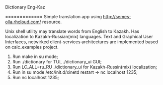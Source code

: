Dictionary Eng-Kaz

=============
Simple translation app using http://semes-olla.rhcloud.com/ resource.

Unix shell utility may translate words from English to Kazakh.
Has localization to Kazakh-Russian(mix) languages.
Text and Graphical User Interfaces, netwirked client-services architectures are implemented based on calc_examples project. 
1) Run make in su mode;
2) Run ./dictionary for TUI, ./dictionary_ui GUI;
3) Run  LC_ALL=ru_RU ./dictionary_ui for Kazakh-Russin(mix) localization;
4) Run in su mode  /etc/init.d/xinetd restart -> nc localhost 1235;
5) Run nc localhost 1235;


